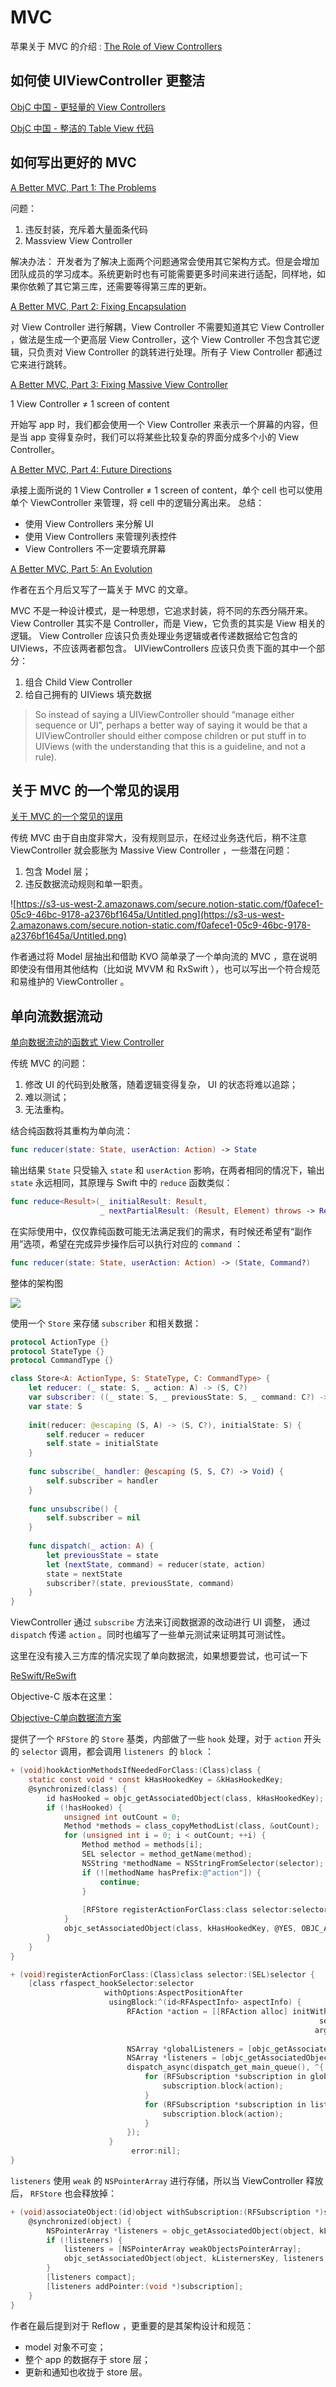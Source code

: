 # MVC
苹果关于 MVC 的介绍 :
[The Role of View Controllers](https://developer.apple.com/library/archive/featuredarticles/ViewControllerPGforiPhoneOS/)

## 如何使 UIViewController 更整洁

[ObjC 中国 - 更轻量的 View Controllers](https://objccn.io/issue-1-1/)

[ObjC 中国 - 整洁的 Table View 代码](https://objccn.io/issue-1-2/)

## 如何写出更好的 MVC

[A Better MVC, Part 1: The Problems](https://davedelong.com/blog/2017/11/06/a-better-mvc-part-1-the-problems/)

问题：

1. 违反封装，充斥着大量面条代码
2. Massview View Controller

解决办法：
开发者为了解决上面两个问题通常会使用其它架构方式。但是会增加团队成员的学习成本。系统更新时也有可能需要更多时间来进行适配，同样地，如果你依赖了其它第三库，还需要等得第三库的更新。

[A Better MVC, Part 2: Fixing Encapsulation](https://davedelong.com/blog/2017/11/06/a-better-mvc-part-2-fixing-encapsulation/)

对 View Controller 进行解耦，View Controller 不需要知道其它 View Controller ，做法是生成一个更高层 View Controller，这个 View Controller 不包含其它逻辑，只负责对 View Controller 的跳转进行处理。所有子 View Controller 都通过它来进行跳转。

[A Better MVC, Part 3: Fixing Massive View Controller](https://davedelong.com/blog/2017/11/06/a-better-mvc-part-3-fixing-massive-view-controller/)

1 View Controller ≠ 1 screen of content

开始写 app 时，我们都会使用一个 View Controller 来表示一个屏幕的内容，但是当 app 变得复杂时，我们可以将某些比较复杂的界面分成多个小的 View Controller。

[A Better MVC, Part 4: Future Directions](https://davedelong.com/blog/2017/11/06/a-better-mvc-part-4-future-directions/)

承接上面所说的 1 View Controller ≠ 1 screen of content，单个 cell 也可以使用单个 ViewController 来管理，将 cell 中的逻辑分离出来。
总结：

- 使用 View Controllers 来分解 UI
- 使用 View Controllers 来管理列表控件
- View Controllers 不一定要填充屏幕

[A Better MVC, Part 5: An Evolution](https://davedelong.com/blog/2018/04/24/a-better-mvc-part-5-an-evolution/)

作者在五个月后又写了一篇关于 MVC 的文章。

MVC 不是一种设计模式，是一种思想，它追求封装，将不同的东西分隔开来。
View Controller 其实不是 Controller，而是 View，它负责的其实是 View 相关的逻辑。
View Controller 应该只负责处理业务逻辑或者传递数据给它包含的 UIViews，不应该两者都包含。
UIViewControllers 应该只负责下面的其中一个部分：

1. 组合 Child View Controller
2. 给自己拥有的 UIViews 填充数据

> So instead of saying a UIViewController should “manage either sequence or UI”, perhaps a better way of saying it would be that a UIViewController should either compose children or put stuff in to UIViews (with the understanding that this is a guideline, and not a rule).

## 关于 MVC 的一个常见的误用

[关于 MVC 的一个常见的误用](https://onevcat.com/2018/05/mvc-wrong-use/)

传统 MVC 由于自由度非常大，没有规则显示，在经过业务迭代后，稍不注意 ViewController 就会膨胀为 Massive View Controller ，一些潜在问题：

1. 包含 Model 层；
2. 违反数据流动规则和单一职责。

![https://s3-us-west-2.amazonaws.com/secure.notion-static.com/f0afece1-05c9-46bc-9178-a2376bf1645a/Untitled.png](https://s3-us-west-2.amazonaws.com/secure.notion-static.com/f0afece1-05c9-46bc-9178-a2376bf1645a/Untitled.png)

作者通过将 Model 层抽出和借助 KVO 简单录了一个单向流的 MVC ，意在说明即使没有借用其他结构（比如说 MVVM 和 RxSwift ），也可以写出一个符合规范和易维护的 ViewController 。

## 单向流数据流动

[单向数据流动的函数式 View Controller](https://onevcat.com/2017/07/state-based-viewcontroller/)

传统 MVC 的问题：

1. 修改 UI 的代码到处散落，随着逻辑变得复杂， UI 的状态将难以追踪；
2. 难以测试；
3. 无法重构。

结合纯函数将其重构为单向流：

```swift
func reducer(state: State, userAction: Action) -> State
```

输出结果 `State` 只受输入 `state` 和 `userAction` 影响，在两者相同的情况下，输出 `state` 永远相同，其原理与 Swift 中的 `reduce` 函数类似：

```swift
func reduce<Result>(_ initialResult: Result, 
                    _ nextPartialResult: (Result, Element) throws -> Result) rethrows -> Result
```

在实际使用中，仅仅靠纯函数可能无法满足我们的需求，有时候还希望有“副作用”选项，希望在完成异步操作后可以执行对应的 `command` ：

```swift
func reducer(state: State, userAction: Action) -> (State, Command?)
```

整体的架构图

![](media/16162143392377.jpg)

使用一个 `Store` 来存储 `subscriber` 和相关数据：

```swift
protocol ActionType {}
protocol StateType {}
protocol CommandType {}

class Store<A: ActionType, S: StateType, C: CommandType> {
    let reducer: (_ state: S, _ action: A) -> (S, C?)
    var subscriber: ((_ state: S, _ previousState: S, _ command: C?) -> Void)?
    var state: S
    
    init(reducer: @escaping (S, A) -> (S, C?), initialState: S) {
        self.reducer = reducer
        self.state = initialState
    }
    
    func subscribe(_ handler: @escaping (S, S, C?) -> Void) {
        self.subscriber = handler
    }
    
    func unsubscribe() {
        self.subscriber = nil
    }
    
    func dispatch(_ action: A) {
        let previousState = state
        let (nextState, command) = reducer(state, action)
        state = nextState
        subscriber?(state, previousState, command)
    }
}
```

ViewController 通过 `subscribe` 方法来订阅数据源的改动进行 UI 调整， 通过 `dispatch` 传递 `action` 。同时也编写了一些单元测试来证明其可测试性。

这里在没有接入三方库的情况实现了单向数据流，如果想要尝试，也可试一下 

[ReSwift/ReSwift](https://github.com/ReSwift/ReSwift)

Objective-C 版本在这里：

[Objective-C单向数据流方案](https://wereadteam.github.io/2017/09/30/reflow/)

提供了一个 `RFStore` 的 `Store` 基类，内部做了一些 `hook` 处理，对于 `action` 开头的 `selector` 调用，都会调用 `listeners`  的 `block` ：

```objectivec
+ (void)hookActionMethodsIfNeededForClass:(Class)class {
    static const void * const kHasHookedKey = &kHasHookedKey;
    @synchronized(class) {
        id hasHooked = objc_getAssociatedObject(class, kHasHookedKey);
        if (!hasHooked) {
            unsigned int outCount = 0;
            Method *methods = class_copyMethodList(class, &outCount);
            for (unsigned int i = 0; i < outCount; ++i) {
                Method method = methods[i];
                SEL selector = method_getName(method);
                NSString *methodName = NSStringFromSelector(selector);
                if (![methodName hasPrefix:@"action"]) {
                    continue;
                }
                
                [RFStore registerActionForClass:class selector:selector];
            }
            objc_setAssociatedObject(class, kHasHookedKey, @YES, OBJC_ASSOCIATION_RETAIN_NONATOMIC);
        }
    }
}

+ (void)registerActionForClass:(Class)class selector:(SEL)selector {
    [class rfaspect_hookSelector:selector
                     withOptions:AspectPositionAfter
                      usingBlock:^(id<RFAspectInfo> aspectInfo) {
                          RFAction *action = [[RFAction alloc] initWithObject:aspectInfo.instance
                                                                     selector:selector
                                                                    arguments:aspectInfo.arguments];
                          
                          NSArray *globalListeners = [objc_getAssociatedObject([RFStore class], kListernersKey) allObjects];
                          NSArray *listeners = [objc_getAssociatedObject(action.object, kListernersKey) allObjects];
                          dispatch_async(dispatch_get_main_queue(), ^{
                              for (RFSubscription *subscription in globalListeners) {
                                  subscription.block(action);
                              }
                              for (RFSubscription *subscription in listeners) {
                                  subscription.block(action);
                              }
                          });
                      }
                           error:nil];
}
```

`listeners` 使用 `weak` 的 `NSPointerArray` 进行存储，所以当 ViewController 释放后， `RFStore` 也会释放掉：

```objectivec
+ (void)associateObject:(id)object withSubscription:(RFSubscription *)subscription {
    @synchronized(object) {
        NSPointerArray *listeners = objc_getAssociatedObject(object, kListernersKey);
        if (!listeners) {
            listeners = [NSPointerArray weakObjectsPointerArray];
            objc_setAssociatedObject(object, kListernersKey, listeners, OBJC_ASSOCIATION_RETAIN_NONATOMIC);
        }
        [listeners compact];
        [listeners addPointer:(void *)subscription];
    }
}
```

作者在最后提到对于 Reflow ，更重要的是其架构设计和规范：

- model 对象不可变；
- 整个 app 的数据存于 store 层；
- 更新和通知也收拢于 store 层。